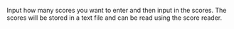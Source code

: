 Input how many scores you want to enter and then input in the scores. The scores will be stored in a text file and can be read using the score reader.